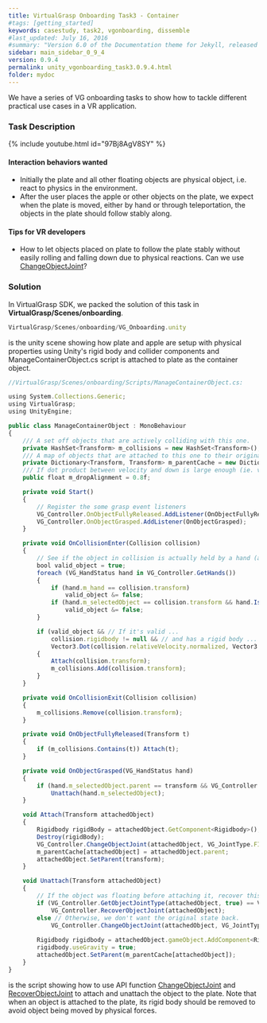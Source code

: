 ```yaml
---
title: VirtualGrasp Onboarding Task3 - Container
#tags: [getting_started]
keywords: casestudy, task2, vgonboarding, dissemble
#last_updated: July 16, 2016
#summary: "Version 6.0 of the Documentation theme for Jekyll, released July 4, 2016, implements relative links so you can view the files offline or on any server without configuring urls and baseurls. Additionally, you can store pages in subdirectories. Templates for alerts and images are available."
sidebar: main_sidebar_0_9_4
version: 0.9.4
permalink: unity_vgonboarding_task3.0.9.4.html
folder: mydoc
---
```


We have a series of VG onboarding tasks to show how to tackle different practical use cases in a VR application.

### Task Description

{% include youtube.html id="97Bj8AgV8SY" %}

#### Interaction behaviors wanted

* Initially the plate and all other floating objects are physical object, i.e. react to physics in the environment.
* After the user places the apple or other objects on the plate, we expect when the plate is moved, either by hand or through teleportation, the objects in the plate should follow stably along. 

#### Tips for VR developers

* How to let objects placed on plate to follow the plate stably without easily rolling and falling down due to physical reactions. Can we use [ChangeObjectJoint](virtualgrasp_unityapi.html#changeobjectjoint)?

### Solution

In VirtualGrasp SDK, we packed the solution of this task in **VirtualGrasp/Scenes/onboarding**.

```js
VirtualGrasp/Scenes/onboarding/VG_Onboarding.unity
````

is the unity scene showing how plate and apple are setup with physical properties using Unity's rigid body and collider components
and ManageContainerObject.cs script is attached to plate as the container object.

```js
//VirtualGrasp/Scenes/onboarding/Scripts/ManageContainerObject.cs:

using System.Collections.Generic;
using VirtualGrasp;
using UnityEngine;

public class ManageContainerObject : MonoBehaviour
{
    /// A set off objects that are actively colliding with this one.
    private HashSet<Transform> m_collisions = new HashSet<Transform>();
    /// A map of objects that are attached to this one to their original parents.
    private Dictionary<Transform, Transform> m_parentCache = new Dictionary<Transform, Transform>();
    /// If dot product between velocity and down is large enough (ie. vectors are aligned).
    public float m_dropAlignment = 0.8f;

    private void Start()
    {
        // Register the some grasp event listeners
        VG_Controller.OnObjectFullyReleased.AddListener(OnObjectFullyReleased);
        VG_Controller.OnObjectGrasped.AddListener(OnObjectGrasped);
    }

    private void OnCollisionEnter(Collision collision)
    {
        // See if the object in collision is actually held by a hand (and is not a hand itself).
        bool valid_object = true;
        foreach (VG_HandStatus hand in VG_Controller.GetHands())
        {
            if (hand.m_hand == collision.transform)
                valid_object &= false;
            if (hand.m_selectedObject == collision.transform && hand.IsHolding())
                valid_object &= false;
        }

        if (valid_object && // If it's valid ...
            collision.rigidbody != null && // and has a rigid body ...
            Vector3.Dot(collision.relativeVelocity.normalized, Vector3.down) > m_dropAlignment) // .. and if the object is dropped from somewhat above.
        {
            Attach(collision.transform);
            m_collisions.Add(collision.transform);
        }
    }

    private void OnCollisionExit(Collision collision)
    {
        m_collisions.Remove(collision.transform);
    }

    private void OnObjectFullyReleased(Transform t)
    {
        if (m_collisions.Contains(t)) Attach(t);
    }

    private void OnObjectGrasped(VG_HandStatus hand)
    {
        if (hand.m_selectedObject.parent == transform && VG_Controller.GetObjectJointType(hand.m_selectedObject) != VG_JointType.FLOATING)
            Unattach(hand.m_selectedObject);
    }

    void Attach(Transform attachedObject)
    {
        Rigidbody rigidBody = attachedObject.GetComponent<Rigidbody>();
        Destroy(rigidBody);
        VG_Controller.ChangeObjectJoint(attachedObject, VG_JointType.FIXED);
        m_parentCache[attachedObject] = attachedObject.parent;
        attachedObject.SetParent(transform);
    }

    void Unattach(Transform attachedObject)
    {
        // If the object was floating before attaching it, recover this.
        if (VG_Controller.GetObjectJointType(attachedObject, true) == VG_JointType.FLOATING)
            VG_Controller.RecoverObjectJoint(attachedObject);
        else // Otherwise, we don't want the original state back.
            VG_Controller.ChangeObjectJoint(attachedObject, VG_JointType.FLOATING);
        
        Rigidbody rigidbody = attachedObject.gameObject.AddComponent<Rigidbody>();
        rigidbody.useGravity = true;
        attachedObject.SetParent(m_parentCache[attachedObject]);
    }
}


````
is the script showing how to use API function [ChangeObjectJoint](virtualgrasp_unityapi.html#changeobjectjoint) and [RecoverObjectJoint](virtualgrasp_unityapi.html#recoverobjectjoint) to attach and unattach the object to the plate. 
Note that when an object is attached to the plate, its rigid body should be removed to avoid
object being moved by physical forces. 

